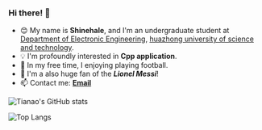 ### Hi there! 👋

<!--
**Shinehale/Shinehale** is a ✨ _special_ ✨ repository because its `README.md` (this file) appears on your GitHub profile.

Here are some ideas to get you started:

- 🔭 I’m currently working on ...
- 🌱 I’m currently learning ...
- 👯 I’m looking to collaborate on ...
- 🤔 I’m looking for help with ...
- 💬 Ask me about ...
- 📫 How to reach me: ...
- 😄 Pronouns: ...
- ⚡ Fun fact: ...
-->

- 😊 My name is **Shinehale**, and I'm an undergraduate student at [Department of Electronic Engineering](https://ei.hust.edu.cn/), [huazhong university of science and technology](https://www.hust.edu.cn/). 
- 💡 I'm profoundly interested in **Cpp application**.
- 🔭 In my free time, I enjoying playing football.
- 🏀 I'm a also huge fan of the ***Lionel Messi***!
- 📫 Contact me: [**Email**](mailto:shinehale730@gmail.com)
<!-- - 👇 Check out my projects on Github! -->

![Tianao's GitHub stats](https://github-readme-stats.vercel.app/api?username=Shinehale&show_icons=true&theme=aura)

![Top Langs](https://github-readme-stats.vercel.app/api/top-langs/?username=Shinehale&layout=compact&theme=aura)

